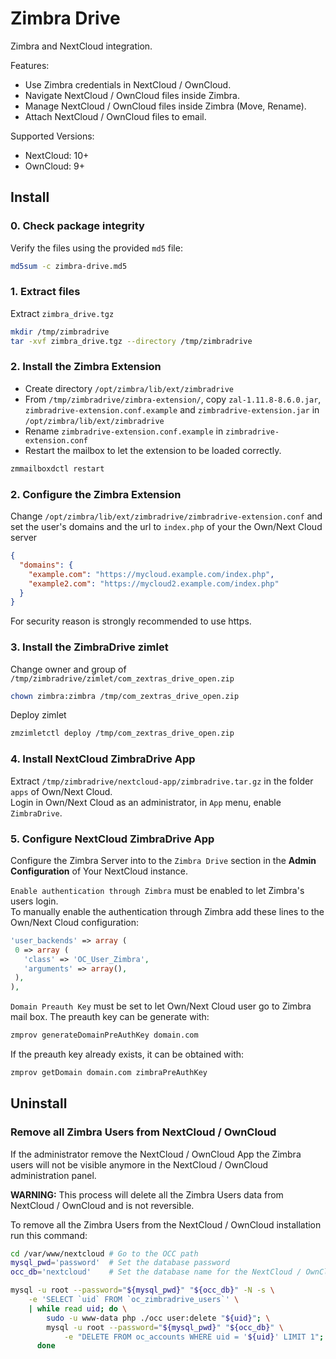 Zimbra Drive
============

Zimbra and NextCloud integration.

Features:
- Use Zimbra credentials in NextCloud / OwnCloud.
- Navigate NextCloud / OwnCloud files inside Zimbra.
- Manage NextCloud / OwnCloud files inside Zimbra (Move, Rename).
- Attach NextCloud / OwnCloud files to email.

Supported Versions:
- NextCloud: 10+
- OwnCloud: 9+

## Install

### 0. Check package integrity
Verify the files using the provided `md5` file:
```bash
md5sum -c zimbra-drive.md5
```

### 1. Extract files
Extract `zimbra_drive.tgz`
```bash
mkdir /tmp/zimbradrive
tar -xvf zimbra_drive.tgz --directory /tmp/zimbradrive
```

### 2. Install the Zimbra Extension
- Create directory `/opt/zimbra/lib/ext/zimbradrive`
- From `/tmp/zimbradrive/zimbra-extension/`, copy `zal-1.11.8-8.6.0.jar`, `zimbradrive-extension.conf.example` and `zimbradrive-extension.jar` in `/opt/zimbra/lib/ext/zimbradrive`
- Rename `zimbradrive-extension.conf.example` in `zimbradrive-extension.conf`
- Restart the mailbox to let the extension to be loaded correctly.
```bash
zmmailboxdctl restart
```

### 2. Configure the Zimbra Extension
Change `/opt/zimbra/lib/ext/zimbradrive/zimbradrive-extension.conf` and set the user's domains and the url to `index.php` of your the Own/Next Cloud server
```json
{
  "domains": {
    "example.com": "https://mycloud.example.com/index.php",
    "example2.com": "https://mycloud2.example.com/index.php"
  }
}
```
 For security reason is strongly recommended to use https.

### 3. Install the ZimbraDrive zimlet
Change owner and group of `/tmp/zimbradrive/zimlet/com_zextras_drive_open.zip`
```bash
chown zimbra:zimbra /tmp/com_zextras_drive_open.zip
```
Deploy zimlet
```bash
zmzimletctl deploy /tmp/com_zextras_drive_open.zip
```

### 4. Install NextCloud ZimbraDrive App
Extract `/tmp/zimbradrive/nextcloud-app/zimbradrive.tar.gz` in the folder `apps` of Own/Next Cloud.  
Login in Own/Next Cloud as an administrator, in `App` menu, enable `ZimbraDrive`.

### 5. Configure NextCloud ZimbraDrive App
Configure the Zimbra Server into to the `Zimbra Drive` section in the **Admin Configuration** of Your NextCloud instance.  

`Enable authentication through Zimbra` must be enabled to let Zimbra's users login.  
To manually enable the authentication through Zimbra add these lines to the Own/Next Cloud configuration:
```php
'user_backends' => array (
 0 => array (
   'class' => 'OC_User_Zimbra',
   'arguments' => array(),
 ),
),
```

`Domain Preauth Key` must be set to let Own/Next Cloud user go to Zimbra mail box.
The preauth key can be generate with:
```bash
zmprov generateDomainPreAuthKey domain.com
```
If the preauth key already exists, it can be obtained with:
```bash
zmprov getDomain domain.com zimbraPreAuthKey
```

## Uninstall

### Remove all Zimbra Users from NextCloud / OwnCloud

If the administrator remove the NextCloud / OwnCloud App the Zimbra users will not be visible anymore in the
NextCloud / OwnCloud administration panel.

**WARNING:** This process will delete all the Zimbra Users data from NextCloud / OwnCloud and is not reversible.

To remove all the Zimbra Users from the NextCloud / OwnCloud installation run this command:
```bash
cd /var/www/nextcloud # Go to the OCC path
mysql_pwd='password'  # Set the database password
occ_db='nextcloud'    # Set the database name for the NextCloud / OwnCloud

mysql -u root --password="${mysql_pwd}" "${occ_db}" -N -s \
    -e 'SELECT `uid` FROM `oc_zimbradrive_users`' \
    | while read uid; do \
        sudo -u www-data php ./occ user:delete "${uid}"; \
        mysql -u root --password="${mysql_pwd}" "${occ_db}" \
            -e "DELETE FROM oc_accounts WHERE uid = '${uid}' LIMIT 1"; \
      done
```
